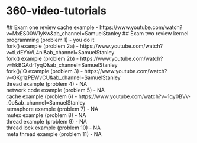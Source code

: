 <h1> 360-video-tutorials </h1>
## Exam one review
cache example - https://www.youtube.com/watch?v=MxES00W1yKw&ab_channel=SamuelStanley
## Exam two review
kernel programming (problem 1) - you do it <br>
fork() example (problem 2a) - https://www.youtube.com/watch?v=tLdEYnVL4nI&ab_channel=SamuelStanley <br>
fork() example (problem 2b) - https://www.youtube.com/watch?v=hkBGAdrTyqQ&ab_channel=SamuelStanley <br>
fork()/IO example (problem 3) - https://www.youtube.com/watch?v=OKg1zPEWvCU&ab_channel=SamuelStanley <br>
thread example (problem 4) - NA <br>
network code example (problem 5) - NA <br>
cache example (problem 6) - https://www.youtube.com/watch?v=1qy0BVv-_0o&ab_channel=SamuelStanley <br>
semaphore example (problem 7) - NA <br>
mutex example (problem 8) - NA <br>
thread example (problem 9) - NA <br>
thread lock example (problem 10) - NA <br>
meta thread example (problem 11) - NA <br>

